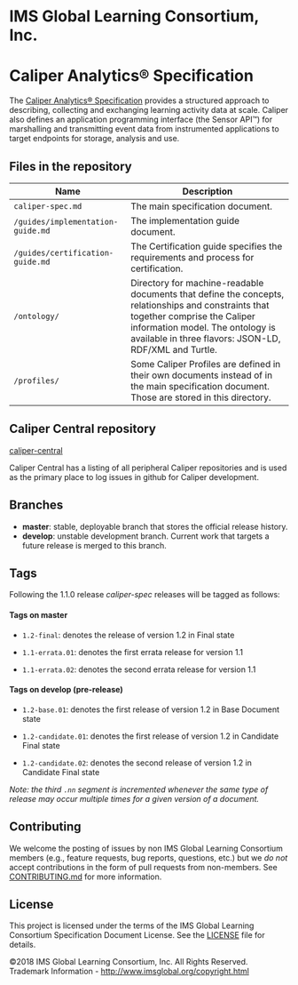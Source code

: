 # IMS Global Learning Consortium, Inc.

# Caliper Analytics&reg; Specification
The [Caliper Analytics® Specification](https://www.imsglobal.org/caliper/v1p1/caliper-spec-v1p1) 
provides a structured approach to describing, collecting and exchanging learning activity data at 
scale. Caliper also defines an application programming interface (the Sensor API™) for marshalling 
and transmitting event data from instrumented applications to target endpoints for storage, 
analysis and use.

## Files in the repository

| Name                              | Description                                                                                                                                                                                                                     |
|-----------------------------------|---------------------------------------------------------------------------------------------------------------------------------------------------------------------------------------------------------------------------------|
| `caliper-spec.md`                 | The main specification document.                                                                                                                                                                                                |
| `/guides/implementation-guide.md` | The implementation guide document.                                                                                                                                                                                              |
| `/guides/certification-guide.md`  | The Certification guide specifies the requirements and process for certification.                                                                                                                                               |
| `/ontology/`                      | Directory for machine-readable documents that define the concepts, relationships and constraints that together comprise the Caliper information model. The ontology is available in three flavors: JSON-LD, RDF/XML and Turtle. |
| `/profiles/`                      | Some Caliper Profiles are defined in their own documents instead of in the main specification document. Those are stored in this directory.                                                                                     |

## Caliper Central repository

[caliper-central](https://github.com/IMSGlobal/caliper-central)

Caliper Central has a listing of all peripheral Caliper repositories and is used as the primary place to log issues in github for Caliper development. 

## Branches
* __master__: stable, deployable branch that stores the official release history.  
* __develop__: unstable development branch.  Current work that targets a future release is 
merged to this branch.

## Tags
Following the 1.1.0 release *caliper-spec* releases will be tagged as follows:

#### Tags on master 
* `1.2-final`: denotes the release of version 1.2 in Final state

* `1.1-errata.01`: denotes the first errata release for version 1.1 

* `1.1-errata.02`: denotes the second errata release for version 1.1

#### Tags on develop (pre-release)
* `1.2-base.01`: denotes the first release of version 1.2 in Base Document state

* `1.2-candidate.01`: denotes the first release of version 1.2 in Candidate Final state

* `1.2-candidate.02`: denotes the second release of version 1.2 in Candidate Final state

_Note: the third `.nn` segment is incremented whenever the same type of release may occur 
multiple times for a given version of a document._

## Contributing
We welcome the posting of issues by non IMS Global Learning Consortium members (e.g., feature 
requests, bug reports, questions, etc.) but we *do not* accept contributions in the form of pull 
requests from non-members. See [CONTRIBUTING.md](./CONTRIBUTING.md) for more 
information.

## License
This project is licensed under the terms of the IMS Global Learning Consortium Specification Document 
License. See the [LICENSE](./LICENSE.md) file for details.

©2018 IMS Global Learning Consortium, Inc. All Rights Reserved.
Trademark Information - http://www.imsglobal.org/copyright.html
